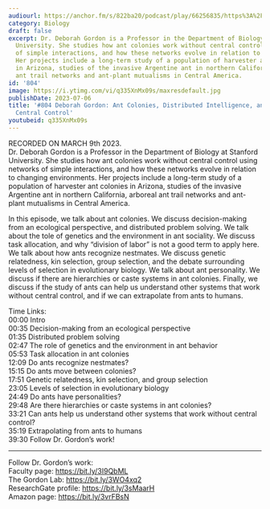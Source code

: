 ```yaml
---
audiourl: https://anchor.fm/s/822ba20/podcast/play/66256835/https%3A%2F%2Fd3ctxlq1ktw2nl.cloudfront.net%2Fstaging%2F2023-2-9%2Ff2e882ad-e930-b829-f2ae-50058a152f07.m4a
category: Biology
draft: false
excerpt: Dr. Deborah Gordon is a Professor in the Department of Biology at Stanford
  University. She studies how ant colonies work without central control using networks
  of simple interactions, and how these networks evolve in relation to changing environments.
  Her projects include a long-term study of a population of harvester ant colonies
  in Arizona, studies of the invasive Argentine ant in northern California, arboreal
  ant trail networks and ant-plant mutualisms in Central America.
id: '804'
image: https://i.ytimg.com/vi/q335XnMx09s/maxresdefault.jpg
publishDate: 2023-07-06
title: '#804 Deborah Gordon: Ant Colonies, Distributed Intelligence, and Systems Without
  Central Control'
youtubeid: q335XnMx09s
---
```

<div class="timelinks">

RECORDED ON MARCH 9th 2023.  
Dr. Deborah Gordon is a Professor in the Department of Biology at Stanford University. She studies how ant colonies work without central control using networks of simple interactions, and how these networks evolve in relation to changing environments. Her projects include a long-term study of a population of harvester ant colonies in Arizona, studies of the invasive Argentine ant in northern California, arboreal ant trail networks and ant-plant mutualisms in Central America.

In this episode, we talk about ant colonies. We discuss decision-making from an ecological perspective, and distributed problem solving. We talk about the tole of genetics and the environment in ant sociality. We discuss task allocation, and why “division of labor” is not a good term to apply here. We talk about how ants recognize nestmates. We discuss genetic relatedness, kin selection, group selection, and the debate surrounding levels of selection in evolutionary biology. We talk about ant personality. We discuss if there are hierarchies or caste systems in ant colonies. Finally, we discuss if the study of ants can help us understand other systems that work without central control, and if we can extrapolate from ants to humans.

Time Links:  
<time>00:00</time> Intro  
<time>00:35</time> Decision-making from an ecological perspective  
<time>01:35</time> Distributed problem solving  
<time>02:47</time> The role of genetics and the environment in ant behavior  
<time>05:53</time> Task allocation in ant colonies  
<time>12:09</time> Do ants recognize nestmates?  
<time>15:15</time> Do ants move between colonies?  
<time>17:51</time> Genetic relatedness, kin selection, and group selection  
<time>23:05</time> Levels of selection in evolutionary biology  
<time>24:49</time> Do ants have personalities?  
<time>29:48</time> Are there hierarchies or caste systems in ant colonies?  
<time>33:21</time> Can ants help us understand other systems that work without central control?  
<time>35:19</time> Extrapolating from ants to humans  
<time>39:30</time> Follow Dr. Gordon’s work!

---

Follow Dr. Gordon’s work:  
Faculty page: https://bit.ly/3I9QbML  
The Gordon Lab: https://bit.ly/3WO4xq2  
ResearchGate profile: https://bit.ly/3sMaarH  
Amazon page: https://bit.ly/3vrFBsN
</div>

